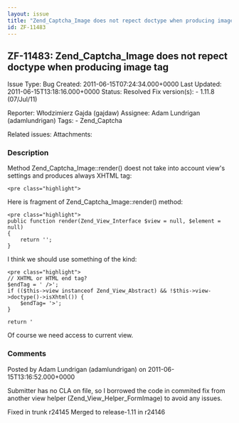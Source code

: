 ```yaml
---
layout: issue
title: "Zend_Captcha_Image does not repect doctype when producing image tag"
id: ZF-11483
---
```


ZF-11483: Zend\_Captcha\_Image does not repect doctype when producing image tag
-------------------------------------------------------------------------------

 Issue Type: Bug Created: 2011-06-15T07:24:34.000+0000 Last Updated: 2011-06-15T13:18:16.000+0000 Status: Resolved Fix version(s): - 1.11.8 (07/Jul/11)
 
 Reporter:  Włodzimierz Gajda (gajdaw)  Assignee:  Adam Lundrigan (adamlundrigan)  Tags: - Zend\_Captcha
 
 Related issues: 
 Attachments: 
### Description

Method Zend\_Captcha\_Image::render() doest not take into account view's settings and produces always XHTML tag:

 
    <pre class="highlight">


Here is fragment of Zend\_Captcha\_Image::render() method:

 
    <pre class="highlight">
    public function render(Zend_View_Interface $view = null, $element = null)
    {
        return '';
    }


I think we should use something of the kind:

 
    <pre class="highlight">
    // XHTML or HTML end tag?
    $endTag = ' />';
    if (($this->view instanceof Zend_View_Abstract) && !$this->view->doctype()->isXhtml()) {
        $endTag= '>';
    }
    
    return '

Of course we need access to current view.

 

 

### Comments

Posted by Adam Lundrigan (adamlundrigan) on 2011-06-15T13:16:52.000+0000

Submitter has no CLA on file, so I borrowed the code in commited fix from another view helper (Zend\_View\_Helper\_FormImage) to avoid any issues.

Fixed in trunk r24145 Merged to release-1.11 in r24146

 

 
